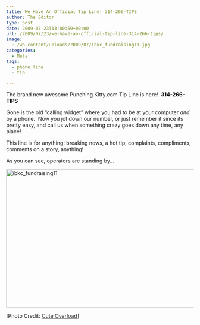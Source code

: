 ```yaml
---
title: We Have An Official Tip Line! 314-266-TIPS
author: The Editor
type: post
date: 2009-07-23T13:00:59+00:00
url: /2009/07/23/we-have-an-official-tip-line-314-266-tips/
Image:
  - /wp-content/uploads/2009/07/ibkc_fundraising11.jpg
categories:
  - Meta
tags:
  - phone line
  - tip

---
```

<p style="text-align: left;">
  The brand new awesome Punching Kitty.com Tip Line is here!  <strong><span style="color: #000000;">314-266-TIPS </span></strong>
</p>

<p style="text-align: left;">
  Gone is the old &#8220;calling widget&#8221; where you had to be at your computer <em>and</em> by a phone.  Now you jot down our number, or just remember it since its pretty easy, and call us when something crazy goes down any time, any place!
</p>

<p style="text-align: left;">
  This line is for anything: breaking news, a hot tip, complaints, compliments, comments on a story, anything!
</p>

<p style="text-align: left;">
  As you can see, operators are standing by&#8230;
</p>

<p style="text-align: left;">
  <a style="text-decoration: none;" href="http://punchingkitty.com/wp-content/uploads/2009/07/ibkc_fundraising11.jpg"><img class="size-full wp-image-1024 aligncenter" title="ibkc_fundraising11" src="http://punchingkitty.com/wp-content/uploads/2009/07/ibkc_fundraising11.jpg" alt="ibkc_fundraising11" width="560" height="372" srcset="http://media.punchingkitty.com/wordpress/2009/07/ibkc_fundraising11.jpg 560w, http://media.punchingkitty.com/wordpress/2009/07/ibkc_fundraising11-300x199.jpg 300w" sizes="(max-width: 560px) 100vw, 560px" /></a>
</p>

<p style="text-align: left;">
  [Photo Credit: <a href="http://cuteoverload.com">Cute Overload</a>]
</p>